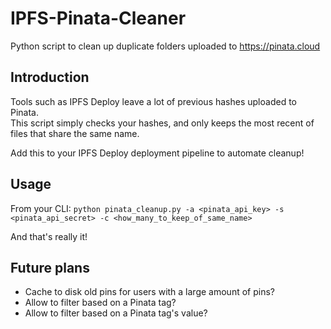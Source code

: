# IPFS-Pinata-Cleaner
Python script to clean up duplicate folders uploaded to https://pinata.cloud

## Introduction
Tools such as IPFS Deploy leave a lot of previous hashes uploaded to Pinata.\
This script simply checks your hashes, and only keeps the most recent of files that share the same name.

Add this to your IPFS Deploy deployment pipeline to automate cleanup!

## Usage
From your CLI:
`python pinata_cleanup.py -a <pinata_api_key> -s <pinata_api_secret> -c <how_many_to_keep_of_same_name>`

And that's really it!

## Future plans

- Cache to disk old pins for users with a large amount of pins?
- Allow to filter based on a Pinata tag?
- Allow to filter based on a Pinata tag's value?